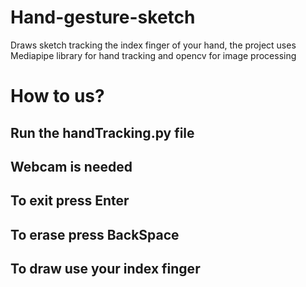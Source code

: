 # Hand-gesture-sketch
Draws sketch tracking the index finger of your hand, the project uses Mediapipe library for hand tracking and opencv for image processing
# How to us?
## Run the handTracking.py file
## Webcam is needed
## To exit press Enter
## To erase press BackSpace
## To draw use your index finger
